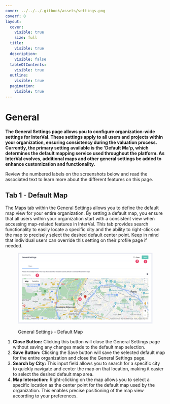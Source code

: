 ```yaml
---
cover: ../../../.gitbook/assets/settings.png
coverY: 0
layout:
  cover:
    visible: true
    size: full
  title:
    visible: true
  description:
    visible: false
  tableOfContents:
    visible: true
  outline:
    visible: true
  pagination:
    visible: true
---
```


# General

**The General Settings page allows you to configure organization-wide settings for InterVal. These settings apply to all users and projects within your organization, ensuring consistency during the valuation process. Currently, the primary setting available is the 'Default Ma'p, which determines the default mapping service used throughout the platform. As InterVal evolves, additional maps and other general settings be added to enhance customization and functionality.**

Review the numbered labels on the screenshots below and read the associated text to learn more about the different features on this page.

## Tab 1 - Default Map

The Maps tab within the General Settings allows you to define the default map view for your entire organization. By setting a default map, you ensure that all users within your organization start with a consistent view when accessing map-related features in InterVal. This tab provides search functionality to easily locate a specific city and the ability to right-click on the map to precisely select the desired default center point. Keep in mind that individual users can override this setting on their profile page if needed.

<figure><img src="../../../.gitbook/assets/General Settings - Default Map" alt=""><figcaption><p>General Settings - Default Map</p></figcaption></figure>

1. **Close Button:** Clicking this button will close the General Settings page without saving any changes made to the default map selection.
2. **Save Button:** Clicking the Save button will save the selected default map for the entire organization and close the General Settings page.
3. **Search by City:** This input field allows you to search for a specific city to quickly navigate and center the map on that location, making it easier to select the desired default map area.
4. **Map Interaction:** Right-clicking on the map allows you to select a specific location as the center point for the default map used by the organization. This enables precise positioning of the map view according to your preferences.
